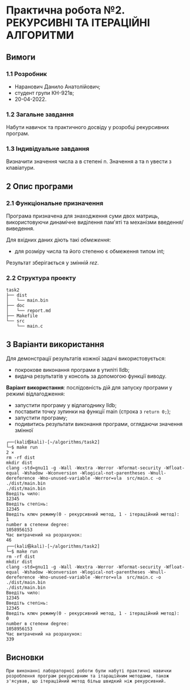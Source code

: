 # Практична робота №2. РЕКУРСИВНІ ТА ІТЕРАЦІЙНІ АЛГОРИТМИ

## Вимоги

### 1.1 Розробник

* Наранович Данило Анатолійович;
* студент групи КН-921в;
* 20-04-2022.

### 1.2 Загальне завдання

Набути навичок та практичного досвіду у розробці рекурсивних програм.

### 1.3 Індивідуальне завдання

Визначити значення числа a в степені n. Значення a та n увести з клавіатури.

## 2 Опис програми

### 2.1 Функціональне призначення

Програма призначена для знаходження суми двох матриць, використовуючи динамічне виділення пам'яті та механізми введення/виведення.

Для вхідних даних діють такі *обмеження*:
 - для розміру числа та його степеню є обмеження типом int;
 
Результат зберігається у змінній *rez*.

### 2.2 Структура проекту

```
task2
├── dist
│   └── main.bin
├── doc
│   └── report.md
├── Makefile
└── src
    └── main.c
```

## 3 Варіанти використання

Для демонстрації результатів кожної задачі використовується:

- покрокове виконання програми в утиліті lldb;
- видача результатів у консоль за допомогою функції виводу.

**Варіант використання**: послідовність дій для запуску програми у режимі відлагодження:
- запустити програму у відлагоднику lldb;
- поставити точку зупинки на функції main (строка з `return 0;`);
- запустити програму;
- подивитись результати виконання програми, оглядаючи значення змінної

```
┌──(kali㉿kali)-[~/algorithms/task2]
└─$ make run                                                                                                                                                                                                                           2 ⨯
rm -rf dist
mkdir dist
clang -std=gnu11 -g -Wall -Wextra -Werror -Wformat-security -Wfloat-equal -Wshadow -Wconversion -Wlogical-not-parentheses -Wnull-dereference -Wno-unused-variable -Werror=vla  src/main.c -o ./dist/main.bin
./dist/main.bin
Введіть чило:
12345
Введіть степінь:
12345
Введіть ключ режиму(0 - рекурсивний метод, 1 - ітераційний метод):
1
number в степени degree:
1058956153
Час витрачений на розрахунок:
46                                                                                                                                                                                                                                           
┌──(kali㉿kali)-[~/algorithms/task2]
└─$ make run
rm -rf dist
mkdir dist
clang -std=gnu11 -g -Wall -Wextra -Werror -Wformat-security -Wfloat-equal -Wshadow -Wconversion -Wlogical-not-parentheses -Wnull-dereference -Wno-unused-variable -Werror=vla  src/main.c -o ./dist/main.bin
./dist/main.bin
Введіть чило:
12345
Введіть степінь:
12345
Введіть ключ режиму(0 - рекурсивний метод, 1 - ітераційний метод):
0
number в степени degree:
1058956153
Час витрачений на розрахунок:
339     
```

## Висновки
	При виконанні лабораторної роботи були набуті практичні навички розроблення програм рекурсивним та ітараційним методами, також з'ясував, що ітераційний метод більш швидкий ніж рекурсивний.